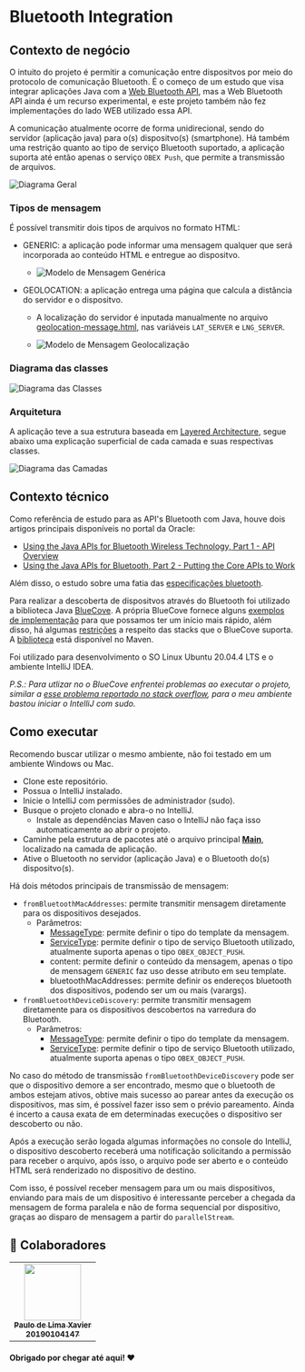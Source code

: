 # Bluetooth Integration

## Contexto de negócio

O intuito do projeto é permitir a comunicação entre dispositvos por meio do protocolo de comunicação Bluetooth. É o começo de um estudo que visa integrar aplicações Java com a [Web Bluetooth API](https://developer.mozilla.org/en-US/docs/Web/API/Web_Bluetooth_API), mas a Web Bluetooth API ainda é um recurso experimental, e este projeto também não fez implementações do lado WEB utilizado essa API.

A comunicação atualmente ocorre de forma unidirecional, sendo do servidor (aplicação java) para o(s) dispositvo(s) (smartphone). Há também uma restrição quanto ao tipo de serviço Bluetooth suportado, a aplicação suporta até então apenas o serviço `OBEX Push`, que permite a transmissão de arquivos.

![Diagrama Geral](./assets/readme/diagrama-geral.png)

### Tipos de mensagem

É possível transmitir dois tipos de arquivos no formato HTML:

  - GENERIC: a aplicação pode informar uma mensagem qualquer que será incorporada ao conteúdo HTML e entregue ao dispositvo.

    - ![Modelo de Mensagem Genérica](./assets/readme/generic-message.png)

  - GEOLOCATION: a aplicação entrega uma página que calcula a distância do servidor e o dispositvo.
    - A localização do servidor é inputada manualmente no arquivo [geolocation-message.html](./src/main/resources/geolocation-message.html), nas variáveis `LAT_SERVER` e `LNG_SERVER`.

    - ![Modelo de Mensagem Geolocalização](./assets/readme/geolocation-message.png)

### Diagrama das classes

![Diagrama das Classes](./assets/readme/diagrama-classe.png)

### Arquitetura

A aplicação teve a sua estrutura baseada em [Layered Architecture](https://www.baeldung.com/cs/layered-architecture), segue abaixo uma explicação superficial de cada camada e suas respectivas classes.

![Diagrama das Camadas](./assets/readme/diagrama-camadas-pacotes.png)

## Contexto técnico

Como referência de estudo para as API's Bluetooth com Java, houve dois artigos principais disponíveis no portal da Oracle:

 - [Using the Java APIs for Bluetooth Wireless Technology, Part 1 - API Overview](https://www.oracle.com/technical-resources/articles/javame/bluetooth-wireless-technology-part1.html)
 - [Using the Java APIs for Bluetooth, Part 2 - Putting the Core APIs to Work](https://www.oracle.com/technical-resources/articles/javame/bluetooth-wireless-technology-part2.html)

Além disso, o estudo sobre uma fatia das [especificações bluetooth](https://www.bluetooth.com/specifications/assigned-numbers/).

Para realizar a descoberta de dispositvos através do Bluetooth foi utilizado a biblioteca Java [BlueCove](http://bluecove.org/). A própria BlueCove fornece alguns [exemplos de implementação](http://www.bluecove.org/bluecove-examples/index.html) para que possamos ter um início mais rápido, além disso, há algumas [restrições](https://code.google.com/archive/p/bluecove/wikis/stacks.wiki?authuser=0) a respeito das stacks que o BlueCove suporta. A [biblioteca](https://mvnrepository.com/artifact/io.ultreia/bluecove/2.1.1) está disponível no Maven.

Foi utilizado para desenvolvimento o SO Linux Ubuntu 20.04.4 LTS e o ambiente IntelliJ IDEA.

*P.S.: Para utlizar no o BlueCove enfrentei problemas ao executar o projeto, similar a [esse problema reportado no stack overflow](https://stackoverflow.com/questions/30946821/bluecove-with-bluez-chucks-can-not-open-sdp-session-2-no-such-file-or-direct), para o meu ambiente bastou iniciar o IntelliJ com sudo.*

## Como executar

Recomendo buscar utilizar o mesmo ambiente, não foi testado em um ambiente Windows ou Mac.

  * Clone este repositório.
  * Possua o IntelliJ instalado.
  * Inicie o IntelliJ com permissões de administrador (sudo).
  * Busque o projeto clonado e abra-o no IntelliJ.
    * Instale as dependências Maven caso o IntelliJ não faça isso automaticamente ao abrir o projeto.
  * Caminhe pela estrutura de pacotes até o arquivo principal [**Main**](./src/main/java/integration/bluetooth/application/Main.java), localizado na camada de aplicação.
  * Ative o Bluetooth no servidor (aplicação Java) e o Bluetooth do(s) dispositvo(s).

Há dois métodos principais de transmissão de mensagem:

  * `fromBluetoothMacAddresses`: permite transmitir mensagem diretamente para os dispositivos desejados.
    * Parâmetros:
      * [MessageType](./src/main/java/integration/bluetooth/domain/message/MessageType.java): permite definir o tipo do template da mensagem.
      * [ServiceType](./src/main/java/integration/bluetooth/infrastructure/ServiceType.java): permite definir o tipo de serviço Bluetooth utilizado, atualmente suporta apenas o tipo `OBEX_OBJECT_PUSH`. 
      * content: permite definir o conteúdo da mensagem, apenas o tipo de mensagem `GENERIC` faz uso desse atributo em seu template.
      * bluetoothMacAddresses: permite definir os endereços bluetooth dos dispositivos, podendo ser um ou mais (varargs).
  * `fromBluetoothDeviceDiscovery`: permite transmitir mensagem diretamente para os dispositivos descobertos na varredura do Bluetooth.
    * Parâmetros:
      * [MessageType](./src/main/java/integration/bluetooth/domain/message/MessageType.java): permite definir o tipo do template da mensagem.
      * [ServiceType](./src/main/java/integration/bluetooth/infrastructure/ServiceType.java): permite definir o tipo de serviço Bluetooth utilizado, atualmente suporta apenas o tipo `OBEX_OBJECT_PUSH`. 

No caso do método de transmissão `fromBluetoothDeviceDiscovery` pode ser que o dispositivo demore a ser encontrado, mesmo que o bluetooth de ambos estejam ativos, obtive mais sucesso ao parear antes da execução os dispositivos, mas sim, é possível fazer isso sem o prévio pareamento. Ainda é incerto a causa exata de em determinadas execuções o dispositivo ser descoberto ou não.

Após a execução serão logada algumas informações no console do IntelliJ, o dispositivo descoberto receberá uma notificação solicitando a permissão para receber o arquivo, após isso, o arquivo pode ser aberto e o conteúdo HTML será renderizado no dispositivo de destino.

Com isso, é possível receber mensagem para um ou mais dispositivos, enviando para mais de um dispositivo é interessante perceber a chegada da mensagem de forma paralela e não de forma sequencial por dispositivo, graças ao disparo de mensagem a partir do `parallelStream`.

## 🤝 Colaboradores

<table>
  <tr>
    <td align="center">
      <a href="#">
        <img src="assets/readme/me.jpg" width="100px;"/><br>
        <sub>
          <b>Paulo de Lima Xavier </b>
        </sub>
        <br>
        <sub>
          <b>20190104147</b>
        </sub>
      </a>
    </td>
  </tr>
</table>

#### Obrigado por chegar até aqui! ❤️ <br>